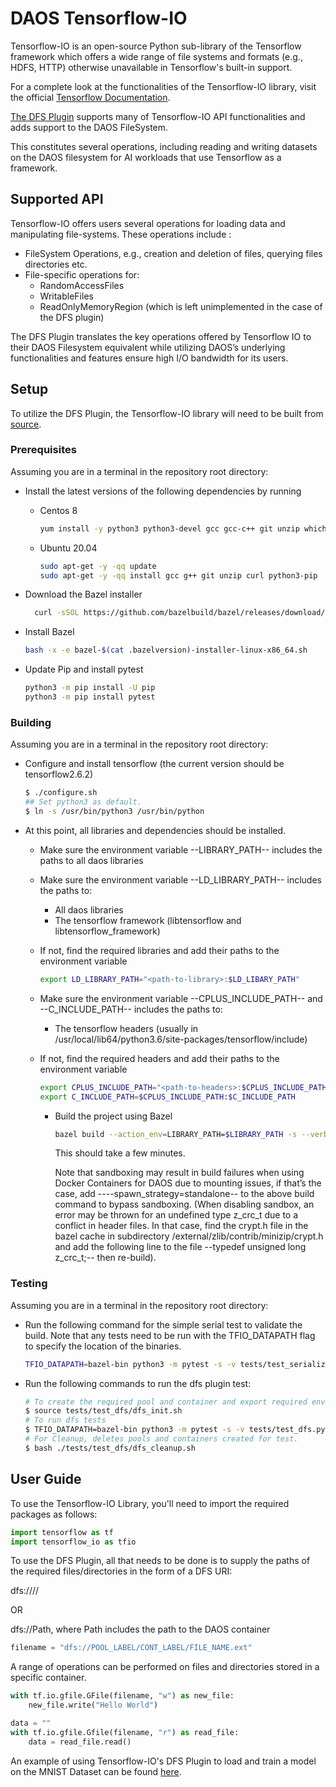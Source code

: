 # DAOS Tensorflow-IO

Tensorflow-IO is an open-source Python sub-library of the Tensorflow framework
which offers a wide range of file systems and formats (e.g., HDFS, HTTP) otherwise unavailable
in Tensorflow's built-in support.

For a complete look at the functionalities of the Tensorflow-IO library,
visit the official [Tensorflow Documentation](https://www.tensorflow.org/api_docs/python/tf/io/gfile).

[The DFS Plugin](https://github.com/daos-stack/tensorflow-io-daos/tree/devel/tensorflow_io/core/filesystems/dfs) supports
many of Tensorflow-IO API functionalities and adds support to the DAOS FileSystem.

This constitutes several operations, including reading and writing datasets
on the DAOS filesystem for AI workloads that use Tensorflow as a framework.

## Supported API

Tensorflow-IO offers users several operations for loading data and manipulating
file-systems. These operations include :

- FileSystem Operations, e.g., creation and deletion of files, querying files directories etc.
- File-specific operations for:
  - RandomAccessFiles
  - WritableFiles
  - ReadOnlyMemoryRegion (which is left unimplemented in the case of the DFS plugin)

The DFS Plugin translates the key operations offered by Tensorflow IO to their DAOS Filesystem equivalent while utilizing
DAOS’s underlying functionalities and features ensure high I/O bandwidth for its users.

## Setup

To utilize the DFS Plugin, the Tensorflow-IO library will need to be
built from [source](https://github.com/daos-stack/tensorflow-io-daos/tree/devel).

### Prerequisites

Assuming you are in a terminal in the repository root directory:

- Install the latest versions of the following dependencies by running
  - Centos 8

      ```bash
      yum install -y python3 python3-devel gcc gcc-c++ git unzip which make
      ```

  - Ubuntu 20.04

       ```bash
       sudo apt-get -y -qq update 
       sudo apt-get -y -qq install gcc g++ git unzip curl python3-pip
       ```

- Download the Bazel installer

  ```bash
    curl -sSOL https://github.com/bazelbuild/bazel/releases/download/\$(cat .bazelversion)/bazel-\$(cat .bazelversion)-installer-linux-x86_64.sh
  ```

- Install Bazel

  ```bash
  bash -x -e bazel-$(cat .bazelversion)-installer-linux-x86_64.sh
  ```

- Update Pip and install pytest

  ```bash
  python3 -m pip install -U pip
  python3 -m pip install pytest
  ```

### Building

Assuming you are in a terminal in the repository root directory:

- Configure and install tensorflow (the current version should be tensorflow2.6.2)

  ```bash
  $ ./configure.sh
  ## Set python3 as default.
  $ ln -s /usr/bin/python3 /usr/bin/python
  ```

- At this point, all libraries and dependencies should be installed.
  - Make sure the environment variable --LIBRARY_PATH-- includes the paths to all daos libraries
  - Make sure the environment variable --LD_LIBRARY_PATH-- includes the paths to:
    - All daos libraries
    - The tensorflow framework (libtensorflow and libtensorflow_framework)
  - If not, find the required libraries and add their paths to the environment variable

      ```bash
      export LD_LIBRARY_PATH="<path-to-library>:$LD_LIBARY_PATH"
      ```

  - Make sure the environment variable --CPLUS_INCLUDE_PATH-- and --C_INCLUDE_PATH-- includes the paths to:
    - The tensorflow headers (usually in /usr/local/lib64/python3.6/site-packages/tensorflow/include)
  - If not, find the required headers and add their paths to the environment variable

      ```bash
      export CPLUS_INCLUDE_PATH="<path-to-headers>:$CPLUS_INCLUDE_PATH"
      export C_INCLUDE_PATH=$CPLUS_INCLUDE_PATH:$C_INCLUDE_PATH
      ```

    - Build the project using Bazel

        ```bash
        bazel build --action_env=LIBRARY_PATH=$LIBRARY_PATH -s --verbose_failures //tensorflow_io/... //tensorflow_io_gcs_filesystem/...
        ```

        This should take a few minutes.

        Note that sandboxing may result in build failures when using
        Docker Containers for DAOS due to mounting issues, if that’s the case,
        add ----spawn_strategy=standalone-- to the above build command to
        bypass sandboxing. (When disabling sandbox, an error may be thrown for
        an undefined type z_crc_t due to a conflict in header files.
        In that case, find the crypt.h file in the bazel cache in subdirectory
        /external/zlib/contrib/minizip/crypt.h and add the following line to the
        file --typedef unsigned long z_crc_t;-- then re-build).

### Testing

Assuming you are in a terminal in the repository root directory:

- Run the following command for the simple serial test to validate the build. Note that any tests need to be run with the TFIO_DATAPATH flag to specify the location of the binaries.

  ```bash
  TFIO_DATAPATH=bazel-bin python3 -m pytest -s -v tests/test_serialization.py
  ```

- Run the following commands to run the dfs plugin test:

  ```bash
  # To create the required pool and container and export required env variables for the dfs tests.
  $ source tests/test_dfs/dfs_init.sh
  # To run dfs tests
  $ TFIO_DATAPATH=bazel-bin python3 -m pytest -s -v tests/test_dfs.py
  # For Cleanup, deletes pools and containers created for test.
  $ bash ./tests/test_dfs/dfs_cleanup.sh
  ```

## User Guide

To use the Tensorflow-IO Library, you'll need to import the required packages
as follows:

```python
import tensorflow as tf
import tensorflow_io as tfio
```

To use the DFS Plugin, all that needs to be done is to supply the paths of the required
files/directories in the form of a DFS URI:

dfs://<Pool-Label-or-UUID>/<Cont-Label-Or-UUID>/<Path>

OR

dfs://Path, where Path includes the path to the DAOS container

```python
filename = "dfs://POOL_LABEL/CONT_LABEL/FILE_NAME.ext"
```

A range of operations can be performed on files and directories stored in a specific
container.

```python
with tf.io.gfile.GFile(filename, "w") as new_file:
    new_file.write("Hello World")

data = ""
with tf.io.gfile.Gfile(filename, "r") as read_file:
    data = read_file.read()
```

An example of using Tensorflow-IO's DFS Plugin to load and train a model on the MNIST Dataset
can be found [here](https://github.com/daos-stack/tensorflow-io-daos/blob/devel/docs/tutorials/daos.ipynb).
